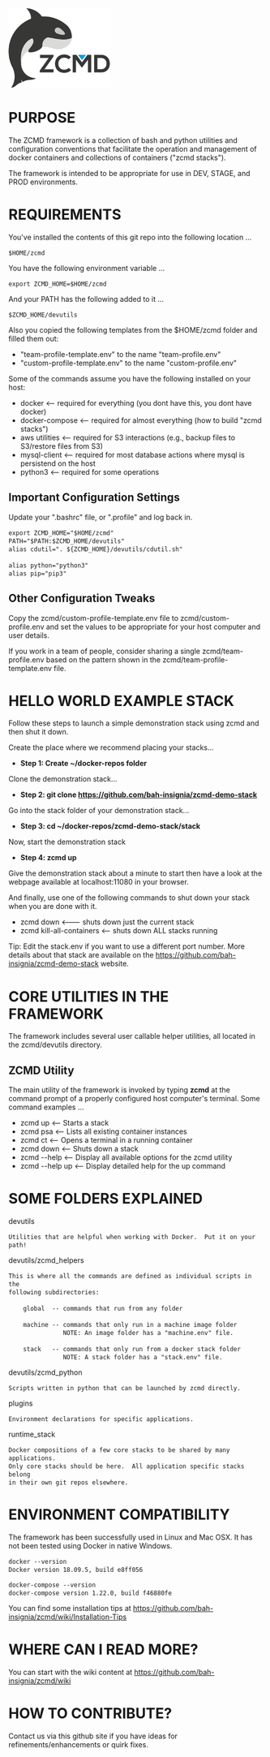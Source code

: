 
![ZCMD Logo](https://github.com/bah-insignia/zcmd-docs/blob/master/category/core/images/zcmd_200x157.png)

PURPOSE
=======
The ZCMD framework is a collection of bash and python utilities and configuration
conventions that facilitate the operation and management of 
docker containers and collections of containers ("zcmd stacks").

The framework is intended to be appropriate for use in DEV, STAGE, and
PROD environments.

REQUIREMENTS
============
You've installed the contents of this git repo into the following location ...

    $HOME/zcmd

You have the following environment variable ...

    export ZCMD_HOME=$HOME/zcmd

And your PATH has the following added to it ...

    $ZCMD_HOME/devutils

Also you copied the following templates from the $HOME/zcmd folder and filled them out:

* "team-profile-template.env" to the name "team-profile.env" 
* "custom-profile-template.env" to the name "custom-profile.env" 

Some of the commands assume you have the following installed on your host:

* docker         <-- required for everything (you dont have this, you dont have docker)
* docker-compose <-- required for almost everything (how to build "zcmd stacks")
* aws utilities  <-- required for S3 interactions (e.g., backup files to S3/restore files from S3)
* mysql-client   <-- required for most database actions where mysql is persistend on the host
* python3        <-- required for some operations

Important Configuration Settings
--------------------------------
Update your ".bashrc" file, or ".profile" and log back in.

    export ZCMD_HOME="$HOME/zcmd"
    PATH="$PATH:$ZCMD_HOME/devutils"
    alias cdutil=". ${ZCMD_HOME}/devutils/cdutil.sh"

    alias python="python3"
    alias pip="pip3"

Other Configuration Tweaks
--------------------------
Copy the zcmd/custom-profile-template.env file to zcmd/custom-profile.env and set
the values to be appropriate for your host computer and user details.

If you work in a team of people, consider sharing a single zcmd/team-profile.env
based on the pattern shown in the zcmd/team-profile-template.env file.

HELLO WORLD EXAMPLE STACK
=========================
Follow these steps to launch a simple demonstration stack using zcmd and
then shut it down.

Create the place where we recommend placing your stacks...

* **Step 1: Create ~/docker-repos folder**

Clone the demonstration stack...

* **Step 2: git clone https://github.com/bah-insignia/zcmd-demo-stack**

Go into the stack folder of your demonstration stack... 

* **Step 3: cd ~/docker-repos/zcmd-demo-stack/stack**

Now, start the demonstration stack

* **Step 4: zcmd up**

Give the demonstration stack about a minute to start then have a look
at the webpage available at localhost:11080 in your browser.

And finally, use one of the following commands to shut down your stack when you are done with it.
* zcmd down <--- shuts down just the current stack
* zcmd kill-all-containers <-- shuts down ALL stacks running 

Tip: Edit the stack.env if you want to use a different port number.  More details about that stack are available on the https://github.com/bah-insignia/zcmd-demo-stack website.

CORE UTILITIES IN THE FRAMEWORK
===============================
The framework includes several user callable helper utilities, all located in the zcmd/devutils directory.

ZCMD Utility
------------
The main utility of the framework is invoked by typing **zcmd** at the command prompt of a properly configured host computer's terminal.  Some command examples ...

* zcmd up <-- Starts a stack
* zcmd psa <-- Lists all existing container instances
* zcmd ct <-- Opens a terminal in a running container
* zcmd down <-- Shuts down a stack
* zcmd --help <-- Display all available options for the zcmd utility
* zcmd --help up <-- Display detailed help for the up command

SOME FOLDERS EXPLAINED
======================

devutils

    Utilities that are helpful when working with Docker.  Put it on your path!

devutils/zcmd_helpers

    This is where all the commands are defined as individual scripts in the 
    following subdirectories:

        global  -- commands that run from any folder

        machine -- commands that only run in a machine image folder
                   NOTE: An image folder has a "machine.env" file.

        stack   -- commands that only run from a docker stack folder
                   NOTE: A stack folder has a "stack.env" file. 

devutils/zcmd_python

    Scripts written in python that can be launched by zcmd directly.

plugins

    Environment declarations for specific applications.

runtime_stack

    Docker compositions of a few core stacks to be shared by many applications.  
    Only core stacks should be here.  All application specific stacks belong 
    in their own git repos elsewhere.

ENVIRONMENT COMPATIBILITY
=========================
The framework has been successfully used in Linux and Mac OSX.  It has 
not been tested using Docker in native Windows.

```
docker --version
Docker version 18.09.5, build e8ff056
```

```
docker-compose --version
docker-compose version 1.22.0, build f46880fe
```
You can find some installation tips at https://github.com/bah-insignia/zcmd/wiki/Installation-Tips

WHERE CAN I READ MORE?
======================
You can start with the wiki content at https://github.com/bah-insignia/zcmd/wiki

HOW TO CONTRIBUTE?
==================
Contact us via this github site if you have ideas for refinements/enhancements or quirk fixes.
